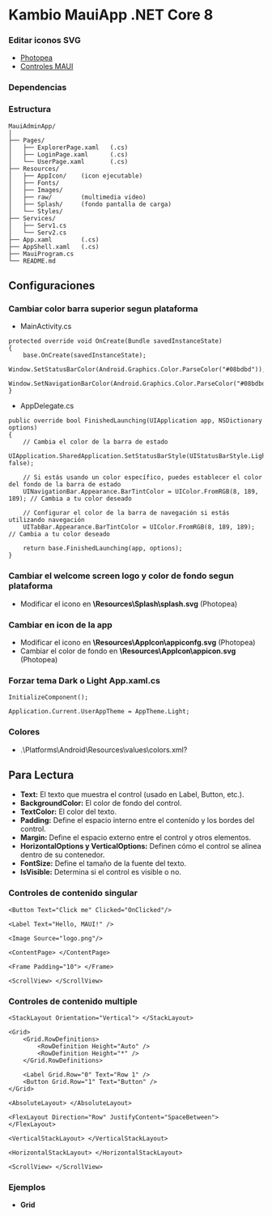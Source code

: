 ﻿# Kambio MauiApp .NET Core 8

### Editar iconos SVG
* [Photopea](https://www.photopea.com/)
* [Controles MAUI](https://learn.microsoft.com/en-us/dotnet/maui/user-interface/controls/?view=net-maui-8.0)

### Dependencias

### Estructura
```
MauiAdminApp/
│
├── Pages/
│   ├── ExplorerPage.xaml   (.cs)
│   ├── LoginPage.xaml      (.cs)
│   └── UserPage.xaml       (.cs)
├── Resources/
│   ├── AppIcon/    (icon ejecutable)
│   ├── Fonts/
│   ├── Images/
│   ├── raw/        (multimedia video)
│   ├── Splash/     (fondo pantalla de carga)
│   └── Styles/
├── Services/
│   ├── Serv1.cs
│   └── Serv2.cs
├── App.xaml        (.cs)
├── AppShell.xaml   (.cs)
├── MauiProgram.cs
└── README.md
```

## Configuraciones
### Cambiar color barra superior segun plataforma
* MainActivity.cs
```
protected override void OnCreate(Bundle savedInstanceState)
{
    base.OnCreate(savedInstanceState);
    Window.SetStatusBarColor(Android.Graphics.Color.ParseColor("#08bdbd"));
    Window.SetNavigationBarColor(Android.Graphics.Color.ParseColor("#08bdbd"));
}
```
* AppDelegate.cs
```
public override bool FinishedLaunching(UIApplication app, NSDictionary options)
{
    // Cambia el color de la barra de estado
    UIApplication.SharedApplication.SetStatusBarStyle(UIStatusBarStyle.LightContent, false);

    // Si estás usando un color específico, puedes establecer el color del fondo de la barra de estado
    UINavigationBar.Appearance.BarTintColor = UIColor.FromRGB(8, 189, 189); // Cambia a tu color deseado

    // Configurar el color de la barra de navegación si estás utilizando navegación
    UITabBar.Appearance.BarTintColor = UIColor.FromRGB(8, 189, 189); // Cambia a tu color deseado

    return base.FinishedLaunching(app, options);
}
```

### Cambiar el welcome screen logo y color de fondo segun plataforma
* Modificar el icono en **\Resources\Splash\splash.svg** (Photopea)

### Cambiar en icon de la app  
* Modificar el icono en **\Resources\AppIcon\appiconfg.svg** (Photopea) <br>
* Cambiar el color de fondo en **\Resources\AppIcon\appicon.svg** (Photopea)

### Forzar tema Dark o Light **App.xaml.cs**
```
InitializeComponent();

Application.Current.UserAppTheme = AppTheme.Light;
```

### Colores
* .\Platforms\Android\Resources\values\colors.xml?

## Para Lectura
* **Text:** El texto que muestra el control (usado en Label, Button, etc.).
* **BackgroundColor:** El color de fondo del control.
* **TextColor:** El color del texto.
* **Padding:** Define el espacio interno entre el contenido y los bordes del control.
* **Margin:** Define el espacio externo entre el control y otros elementos.
* **HorizontalOptions y VerticalOptions:** Definen cómo el control se alinea dentro de su contenedor.
* **FontSize:** Define el tamaño de la fuente del texto.
* **IsVisible:** Determina si el control es visible o no.

### Controles de contenido singular
```
<Button Text="Click me" Clicked="OnClicked"/>

<Label Text="Hello, MAUI!" />

<Image Source="logo.png"/>

<ContentPage> </ContentPage>

<Frame Padding="10"> </Frame>

<ScrollView> </ScrollView>
```

### Controles de contenido multiple
```
<StackLayout Orientation="Vertical"> </StackLayout>

<Grid>
    <Grid.RowDefinitions>
        <RowDefinition Height="Auto" />
        <RowDefinition Height="*" />
    </Grid.RowDefinitions>

    <Label Grid.Row="0" Text="Row 1" />
    <Button Grid.Row="1" Text="Button" />
</Grid>

<AbsoluteLayout> </AbsoluteLayout>

<FlexLayout Direction="Row" JustifyContent="SpaceBetween"> </FlexLayout>

<VerticalStackLayout> </VerticalStackLayout>

<HorizontalStackLayout> </HorizontalStackLayout>

<ScrollView> </ScrollView>
```

### Ejemplos
* **Grid**
```
```

